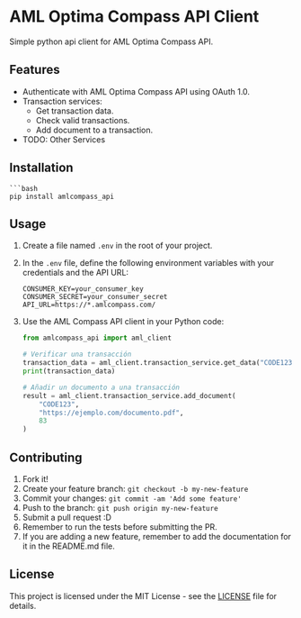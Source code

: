 # AML Optima Compass API Client

Simple python api client for AML Optima Compass API.


## Features

- Authenticate with AML Optima Compass API using OAuth 1.0.
- Transaction services:
  - Get transaction data.
  - Check valid transactions.
  - Add document to a transaction.
- TODO: Other Services

## Installation

    ```bash
    pip install amlcompass_api


## Usage

1. Create a file named `.env` in the root of your project.
2. In the `.env` file, define the following environment variables with your credentials and the API URL:
    ```plaintext
    CONSUMER_KEY=your_consumer_key
    CONSUMER_SECRET=your_consumer_secret
    API_URL=https://*.amlcompass.com/
    ```

3. Use the AML Compass API client in your Python code:
    ```python
    from amlcompass_api import aml_client
    
    # Verificar una transacción
    transaction_data = aml_client.transaction_service.get_data("CODE123")
    print(transaction_data)
    
    # Añadir un documento a una transacción
    result = aml_client.transaction_service.add_document(
        "CODE123", 
        "https://ejemplo.com/documento.pdf", 
        83
    )
   ```
   
## Contributing

1. Fork it!
2. Create your feature branch: `git checkout -b my-new-feature`
3. Commit your changes: `git commit -am 'Add some feature'`
4. Push to the branch: `git push origin my-new-feature`
5. Submit a pull request :D
6. Remember to run the tests before submitting the PR.
7. If you are adding a new feature, remember to add the documentation for it in the README.md file.

## License

This project is licensed under the MIT License - see the [LICENSE](LICENSE) file for details.

